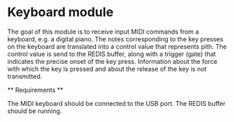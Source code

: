 Keyboard module
===============

The goal of this module is to receive input MIDI commands from a keyboard, e.g. a digital piano. The notes corresponding to the key presses on the keyboard are translated into a control value that represents pith. The control value is send to the REDIS buffer, along with a trigger (gate) that indicates the precise onset of the key press. Information about the force with which the key is pressed and about the release of the key is not transmitted.

** Requirements **

The MIDI keyboard should be connected to the USB port.
The REDIS buffer should be running.
